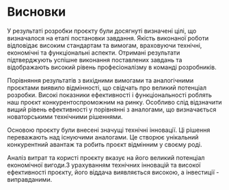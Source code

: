 # Висновки

У результаті розробки проєкту були досягнуті визначені цілі, що визначалося на етапі постановки завдання. Якість виконаної роботи відповідає високим стандартам та вимогам, враховуючи технічні, економічні та функціональні аспекти. Отримані результати підтверджують успішне виконання поставлених завдань та відображають високий рівень професіоналізму в команді розробників.

Порівняння результатів з вихідними вимогами та аналогічними проєктами виявило відмінності, що свідчать про великий потенціал розробки. Високі показники ефективності і функціональності роблять наш проєкт конкурентоспроможним на ринку. Особливо слід відзначити вищий рівень ефективності у порівнянні з аналогами, що визначається новаторськими технічними рішеннями.

Основою проєкту були внесені значущі технічні інновації. Ці рішення переважають над існуючими аналогами. Це створює унікальний конкурентний авантаж та робить проєкт відмінним у своєму роді.

Аналіз витрат та користі проєкту вказує на його великий потенціал економічної вигоди.З урахуванням технічних інновацій та високої ефективності проєкту, його віддача виявляється високою, а інвестиції - виправданими.